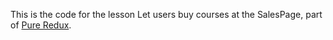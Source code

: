 This is the code for the lesson Let users buy courses at the SalesPage, part of [Pure Redux](https://daveceddia.com/pure-redux/).
